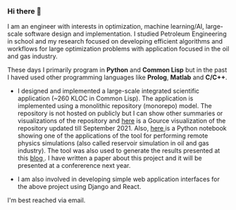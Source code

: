 ### Hi there 👋

I am an engineer with interests in optimization, machine learning/AI, large-scale software design and implementation. I studied Petroleum Engineering in school and my research focused on developing efficient algorithms and workflows for large optimization problems with application focused in the oil and gas industry. 

These days I primarily program in **Python** and **Common Lisp** but in the past I haved used other programming languages like **Prolog**, **Matlab** and **C/C++**.

- I designed and implemented a large-scale integrated scientific application (~260 KLOC in Common Lisp). The application is implemented using a monolithic repository (monorepo) model. The repository is not hosted on publicly but I can show other summaries or visualizations of the repository and <a href="https://youtu.be/9MBzpy3MYfs">here</a> is a Gource visualization of the repository updated till September 2021. Also, <a href="https://github.com/jeosol/aiml/blob/main/remote_simulation_analysis.ipynb"> here </a> is a Python notebook showing one of the applications of the tool for performing remote physics simulations (also called reservoir simulation in oil and gas industry). The tool was also used to generate the results presented at this <a href="http://onwunalu.com/petroleum/"> blog </a>. I have written a paper about this project and it will be presented  at a confererence next year.

- I am also involved in developing simple web application interfaces for the above project using Django and React. 

I'm best reached via email. 

<!--
**jeosol/jeosol** is a ✨ _special_ ✨ repository because its `README.md` (this file) appears on your GitHub profile.

Here are some ideas to get you started:

- 🔭 I’m currently working on ...
- 🌱 I’m currently learning ...
- 👯 I’m looking to collaborate on ...
- 🤔 I’m looking for help with ...
- 💬 Ask me about ...
- 📫 How to reach me: ...
- 😄 Pronouns: ...
- ⚡ Fun fact: ...
-->
